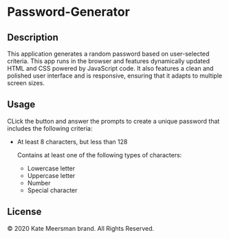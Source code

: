# Password-Generator

## Description

This application generates a random password based on user-selected criteria. This app runs in the browser and features dynamically updated HTML and CSS powered by JavaScript code. It also features a clean and polished user interface and is responsive, ensuring that it adapts to multiple screen sizes.

## Usage

CLick the button and answer the prompts to create a unique password that includes the following criteria:

- At least 8 characters, but less than 128

  Contains at least one of the following types of characters:
  - Lowercase letter
  - Uppercase letter
  - Number
  - Special character

## License

© 2020 Kate Meersman brand. All Rights Reserved.
